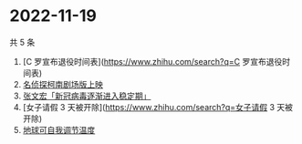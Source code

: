 # 2022-11-19

共 5 条

<!-- BEGIN -->
<!-- 最后更新时间 Sat Nov 19 2022 10:36:58 GMT+0800 (China Standard Time) -->

1. [C 罗宣布退役时间表](https://www.zhihu.com/search?q=C 罗宣布退役时间表)
1. [名侦探柯南剧场版上映](https://www.zhihu.com/search?q=名侦探柯南剧场版上映)
1. [张文宏「新冠病毒逐渐进入稳定期」](https://www.zhihu.com/search?q=张文宏「新冠病毒逐渐进入稳定期」)
1. [女子请假 3 天被开除](https://www.zhihu.com/search?q=女子请假 3 天被开除)
1. [地球可自我调节温度](https://www.zhihu.com/search?q=地球可自我调节温度)

<!-- END -->
